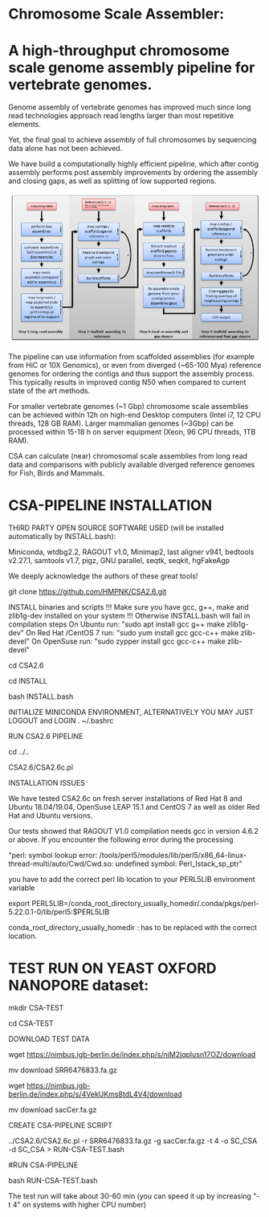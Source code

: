 # Chromosome Scale Assembler: 
# A high-throughput chromosome scale genome assembly pipeline for vertebrate genomes.

Genome assembly of vertebrate genomes has improved much since long read technologies 
approach read lengths larger than most repetitive elements.

Yet, the final goal to achieve assembly of full chromosomes by sequencing data alone 
has not been achieved.

We have build a computationally highly efficient pipeline, which after contig assembly 
performs post assembly improvements by ordering the assembly and closing gaps, as well 
as splitting of low supported regions.

![CSA-PIPELINE](https://github.com/HMPNK/CSA2.6/blob/master/Fig1.png)

The pipeline can use information from scaffolded assemblies (for example from HiC or
10X Genomics), or even from diverged (~65-100 Mya) reference genomes for ordering the
contigs and thus support the assembly process. This typically results in improved 
contig N50 when compared to current state of the art methods.

For smaller vertebrate genomes (~1 Gbp) chromosome scale assemblies can be achieved 
within 12h on high-end Desktop computers (Intel i7, 12 CPU threads, 128 GB RAM). 
Larger mammalian genomes (~3Gbp) can be processed within 15-18 h on server equipment 
(Xeon, 96 CPU threads, 1TB RAM).

CSA can calculate (near) chromosomal scale assemblies from long read data and 
comparisons with publicly available diverged reference genomes for Fish, Birds and Mammals.

# CSA-PIPELINE INSTALLATION

 THIRD PARTY OPEN SOURCE SOFTWARE USED (will be installed automatically by INSTALL.bash):

 Miniconda, wtdbg2.2, RAGOUT v1.0, Minimap2, last aligner v941, bedtools v2.27.1,
 samtools v1.7, pigz, GNU parallel, seqtk, seqkit, hgFakeAgp

 We deeply acknowledge the authors of these great tools! 

git clone https://github.com/HMPNK/CSA2.6.git

 INSTALL binaries and scripts
 !!! Make sure you have gcc, g++, make and zlib1g-dev installed on your system !!!
 Otherwise INSTALL.bash will fail in compilation steps
 On Ubuntu run:             "sudo apt install gcc g++ make zlib1g-dev"
 On Red Hat /CentOS 7 run:  "sudo yum install gcc gcc-c++ make zlib-devel"
 On OpenSuse run:           "sudo zypper install gcc gcc-c++ make zlib-devel"

cd CSA2.6

cd INSTALL

bash INSTALL.bash

 INITIALIZE MINICONDA ENVIRONMENT, ALTERNATIVELY YOU MAY JUST LOGOUT and LOGIN 
. ~/.bashrc

 RUN CSA2.6 PIPELINE

cd ../..

CSA2.6/CSA2.6c.pl

 INSTALLATION ISSUES

 We have tested CSA2.6c on fresh server installations of Red Hat 8 and Ubuntu 18.04/19.04,
 OpenSuse LEAP 15.1 and CentOS 7 as well as older Red Hat and Ubuntu versions.

 Our tests showed that RAGOUT V1.0 compilation needs gcc in version 4.6.2 or above.
 If you encounter the following error during the processing

 "perl: symbol lookup error: /tools/perl5/modules/lib/perl5/x86_64-linux-thread-multi/auto/Cwd/Cwd.so: undefined
 symbol: Perl_Istack_sp_ptr" 

 you have to add the correct perl lib location to your PERL5LIB environment variable

 export  PERL5LIB=/conda_root_directory_usually_homedir/.conda/pkgs/perl-5.22.0.1-0/lib/perl5:$PERL5LIB

 conda_root_directory_usually_homedir : has to be replaced with the correct location.

# TEST RUN ON YEAST OXFORD NANOPORE dataset:

mkdir CSA-TEST

cd CSA-TEST

DOWNLOAD TEST DATA

wget https://nimbus.igb-berlin.de/index.php/s/njM2jqplusn17OZ/download

mv download SRR6476833.fa.gz

wget https://nimbus.igb-berlin.de/index.php/s/4VekUKms8tdL4V4/download

mv download sacCer.fa.gz

CREATE CSA-PIPELINE SCRIPT

../CSA2.6/CSA2.6c.pl -r SRR6476833.fa.gz -g sacCer.fa.gz -t 4 -o SC_CSA -d SC_CSA > RUN-CSA-TEST.bash

#RUN CSA-PIPELINE

bash RUN-CSA-TEST.bash

The test run will take about 30-60 min (you can speed it up by increasing "-t 4" on systems with higher CPU number)
